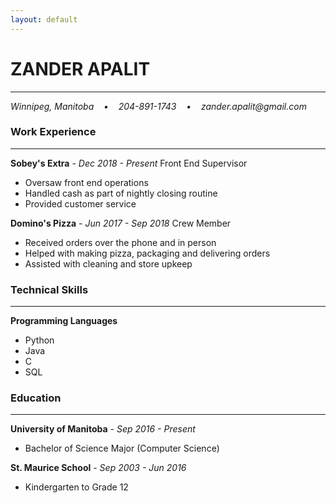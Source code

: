 ```yaml
---
layout: default
---
```


# ZANDER APALIT
***
_Winnipeg, Manitoba &nbsp;&nbsp;&nbsp;•&nbsp;&nbsp;&nbsp; 204-891-1743 &nbsp;&nbsp;&nbsp;•&nbsp;&nbsp;&nbsp; zander.apalit@gmail.com_

### Work Experience
---
**Sobey's Extra** - _Dec 2018 - Present_
Front End Supervisor
- Oversaw front end operations
- Handled cash as part of nightly closing routine
- Provided customer service

**Domino's Pizza** - _Jun 2017 - Sep 2018_
Crew Member
- Received orders over the phone and in person
- Helped with making pizza, packaging and delivering orders
- Assisted with cleaning and store upkeep

### Technical Skills
---
**Programming Languages**
- Python
- Java
- C
- SQL

### Education
---
**University of Manitoba** - _Sep 2016 - Present_
- Bachelor of Science Major (Computer Science)

**St. Maurice School** - _Sep 2003 - Jun 2016_
- Kindergarten to Grade 12
